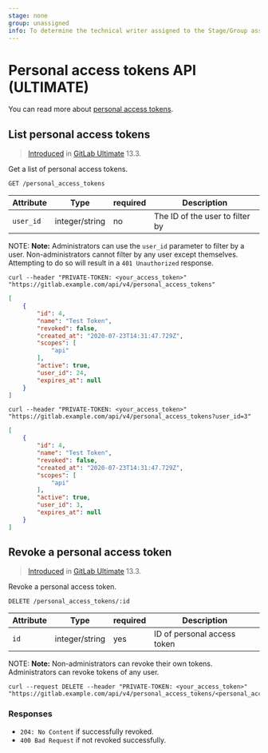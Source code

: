 ```yaml
---
stage: none
group: unassigned
info: To determine the technical writer assigned to the Stage/Group associated with this page, see https://about.gitlab.com/handbook/engineering/ux/technical-writing/#designated-technical-writers
---
```


# Personal access tokens API **(ULTIMATE)**

You can read more about [personal access tokens](../user/profile/personal_access_tokens.md#personal-access-tokens).

## List personal access tokens

> [Introduced](https://gitlab.com/gitlab-org/gitlab/-/issues/227264) in [GitLab Ultimate](https://about.gitlab.com/pricing/) 13.3.

Get a list of personal access tokens.

```plaintext
GET /personal_access_tokens
```

| Attribute | Type    | required | Description         |
|-----------|---------|----------|---------------------|
| `user_id` | integer/string | no | The ID of the user to filter by |

NOTE: **Note:**
Administrators can use the `user_id` parameter to filter by a user. Non-administrators cannot filter by any user except themselves. Attempting to do so will result in a `401 Unauthorized` response.

```shell
curl --header "PRIVATE-TOKEN: <your_access_token>" "https://gitlab.example.com/api/v4/personal_access_tokens"
```

```json
[
    {
        "id": 4,
        "name": "Test Token",
        "revoked": false,
        "created_at": "2020-07-23T14:31:47.729Z",
        "scopes": [
            "api"
        ],
        "active": true,
        "user_id": 24,
        "expires_at": null
    }
]
```

```shell
curl --header "PRIVATE-TOKEN: <your_access_token>" "https://gitlab.example.com/api/v4/personal_access_tokens?user_id=3"
```

```json
[
    {
        "id": 4,
        "name": "Test Token",
        "revoked": false,
        "created_at": "2020-07-23T14:31:47.729Z",
        "scopes": [
            "api"
        ],
        "active": true,
        "user_id": 3,
        "expires_at": null
    }
]
```

## Revoke a personal access token

> [Introduced](https://gitlab.com/gitlab-org/gitlab/-/issues/216004) in [GitLab Ultimate](https://about.gitlab.com/pricing/) 13.3.

Revoke a personal access token.

```plaintext
DELETE /personal_access_tokens/:id
```

| Attribute | Type    | required | Description         |
|-----------|---------|----------|---------------------|
| `id` | integer/string | yes | ID of personal access token |

NOTE: **Note:**
Non-administrators can revoke their own tokens. Administrators can revoke tokens of any user.

```shell
curl --request DELETE --header "PRIVATE-TOKEN: <your_access_token>" "https://gitlab.example.com/api/v4/personal_access_tokens/<personal_access_token_id>"
```

### Responses

- `204: No Content` if successfully revoked.
- `400 Bad Request` if not revoked successfully.

